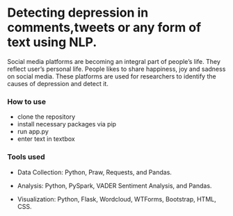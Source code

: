 # Detecting depression in comments,tweets or any form of text using NLP.

Social media platforms are becoming an integral part of people’s life. They reflect user’s personal life. People likes to share happiness, joy and sadness on social media. These platforms are used for researchers to identify the causes of depression and detect it.

### How to use

- clone the repository
- install necessary packages via pip
- run app.py
- enter text in textbox

### Tools used
- Data Collection: Python, Praw, Requests, and Pandas.

- Analysis: Python, PySpark, VADER Sentiment Analysis, and Pandas.

- Visualization: Python, Flask, Wordcloud, WTForms, Bootstrap, HTML, CSS.

